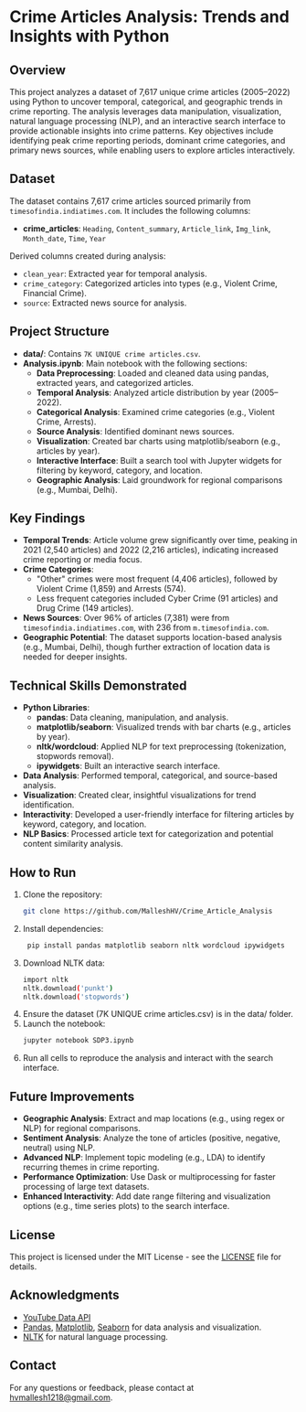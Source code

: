 # Crime Articles Analysis: Trends and Insights with Python

## Overview
This project analyzes a dataset of 7,617 unique crime articles (2005–2022) using Python to uncover temporal, categorical, and geographic trends in crime reporting. The analysis leverages data manipulation, visualization, natural language processing (NLP), and an interactive search interface to provide actionable insights into crime patterns. Key objectives include identifying peak crime reporting periods, dominant crime categories, and primary news sources, while enabling users to explore articles interactively.

## Dataset
The dataset contains 7,617 crime articles sourced primarily from `timesofindia.indiatimes.com`. It includes the following columns:
- **crime_articles**: `Heading`, `Content_summary`, `Article_link`, `Img_link`, `Month_date`, `Time`, `Year`

Derived columns created during analysis:
- `clean_year`: Extracted year for temporal analysis.
- `crime_category`: Categorized articles into types (e.g., Violent Crime, Financial Crime).
- `source`: Extracted news source for analysis.

## Project Structure
- **data/**: Contains `7K UNIQUE crime articles.csv`.
- **Analysis.ipynb**: Main notebook with the following sections:
  - **Data Preprocessing**: Loaded and cleaned data using pandas, extracted years, and categorized articles.
  - **Temporal Analysis**: Analyzed article distribution by year (2005–2022).
  - **Categorical Analysis**: Examined crime categories (e.g., Violent Crime, Arrests).
  - **Source Analysis**: Identified dominant news sources.
  - **Visualization**: Created bar charts using matplotlib/seaborn (e.g., articles by year).
  - **Interactive Interface**: Built a search tool with Jupyter widgets for filtering by keyword, category, and location.
  - **Geographic Analysis**: Laid groundwork for regional comparisons (e.g., Mumbai, Delhi).

## Key Findings
- **Temporal Trends**: Article volume grew significantly over time, peaking in 2021 (2,540 articles) and 2022 (2,216 articles), indicating increased crime reporting or media focus.
- **Crime Categories**: 
  - "Other" crimes were most frequent (4,406 articles), followed by Violent Crime (1,859) and Arrests (574).
  - Less frequent categories included Cyber Crime (91 articles) and Drug Crime (149 articles).
- **News Sources**: Over 96% of articles (7,381) were from `timesofindia.indiatimes.com`, with 236 from `m.timesofindia.com`.
- **Geographic Potential**: The dataset supports location-based analysis (e.g., Mumbai, Delhi), though further extraction of location data is needed for deeper insights.

## Technical Skills Demonstrated
- **Python Libraries**:
  - **pandas**: Data cleaning, manipulation, and analysis.
  - **matplotlib/seaborn**: Visualized trends with bar charts (e.g., articles by year).
  - **nltk/wordcloud**: Applied NLP for text preprocessing (tokenization, stopwords removal).
  - **ipywidgets**: Built an interactive search interface.
- **Data Analysis**: Performed temporal, categorical, and source-based analysis.
- **Visualization**: Created clear, insightful visualizations for trend identification.
- **Interactivity**: Developed a user-friendly interface for filtering articles by keyword, category, and location.
- **NLP Basics**: Processed article text for categorization and potential content similarity analysis.

## How to Run
1. Clone the repository:
   ```bash
   git clone https://github.com/MalleshHV/Crime_Article_Analysis
2. Install dependencies:
   ```bash
    pip install pandas matplotlib seaborn nltk wordcloud ipywidgets
3. Download NLTK data:
   ```bash
   import nltk
   nltk.download('punkt')
   nltk.download('stopwords')
4. Ensure the dataset (7K UNIQUE crime articles.csv) is in the data/ folder.
5. Launch the notebook:
   ```bash
   jupyter notebook SDP3.ipynb
6. Run all cells to reproduce the analysis and interact with the search interface.


## Future Improvements
 - **Geographic Analysis**: Extract and map locations (e.g., using regex or NLP) for regional comparisons.
- **Sentiment Analysis**: Analyze the tone of articles (positive, negative, neutral) using NLP.
- **Advanced NLP**: Implement topic modeling (e.g., LDA) to identify recurring themes in crime reporting.
- **Performance Optimization**: Use Dask or multiprocessing for faster processing of large text datasets.
- **Enhanced Interactivity**: Add date range filtering and visualization options (e.g., time series plots) to the search interface.

## License

This project is licensed under the MIT License - see the [LICENSE](LICENSE) file for details.

## Acknowledgments

- [YouTube Data API](https://developers.google.com/youtube/v3)
- [Pandas](https://pandas.pydata.org/), [Matplotlib](https://matplotlib.org/), [Seaborn](https://seaborn.pydata.org/) for data analysis and visualization.
- [NLTK](https://www.nltk.org/) for natural language processing.


## Contact

For any questions or feedback, please contact at hvmallesh1218@gmail.com.
